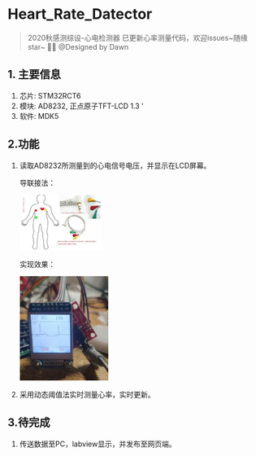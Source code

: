 # Heart_Rate_Datector

> 2020秋感测综设-心电检测器
> 已更新心率测量代码，欢迎issues~随缘star~ 🙆‍♂️
@Designed by Dawn

## 1. 主要信息

1. 芯片: STM32RCT6
2. 模块: AD8232,  正点原子TFT-LCD 1.3 '
3. 软件: MDK5 

## 2.功能


1. 读取AD8232所测量到的心电信号电压，并显示在LCD屏幕。

   导联接法：

   <img src="3.Image/导联接法.jpg" style="zoom:20%;" />

   实现效果：

   <img src="3.Image/心电图显示效果.jpg" style="zoom: 20%;" />

2. 采用动态阈值法实时测量心率，实时更新。

## 3.待完成

1. 传送数据至PC，labview显示，并发布至网页端。


